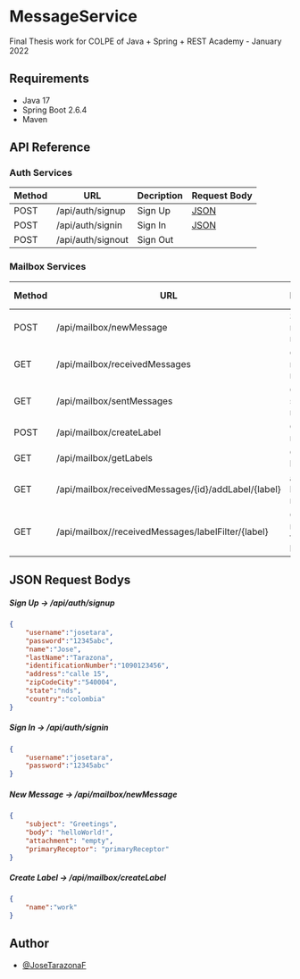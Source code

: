 
# MessageService

Final Thesis work for COLPE of Java + Spring + REST Academy - January 2022


## Requirements

- Java 17
- Spring Boot 2.6.4
- Maven 

## API Reference


### Auth Services

| Method | URL | Decription | Request Body |
| ------ | --- | ---------- | --------------------------- 
| POST   | /api/auth/signup | Sign Up | [JSON](#sign-up) | 
| POST   | /api/auth/signin | Sign In | [JSON](#sign-in) |
| POST   | /api/auth/signout | Sign Out | | 

### Mailbox Services

| Method | URL | Decription | Request Body |
| ------ | --- | ---------- | --------------------------- |
| POST   | /api/mailbox/newMessage | Send a new message | [JSON](#new-message) |
| GET   | /api/mailbox/receivedMessages | Get all received messages |  |
| GET   | /api/mailbox/sentMessages | Get all sent messages |  |
| POST   | /api/mailbox/createLabel | Create a new label | [JSON](#create-label) |
| GET   | /api/mailbox/getLabels | Get all labels |  |
| GET   | /api/mailbox/receivedMessages/{id}/addLabel/{label} | add a label to a message | |
| GET   | /api/mailbox//receivedMessages/labelFilter/{label} | Get messages filtring by label |  |




## JSON Request Bodys

##### <a id="sign-up">Sign Up -> /api/auth/signup</a>
```json
{
    "username":"josetara",
    "password":"12345abc",
    "name":"Jose",
    "lastName":"Tarazona",
    "identificationNumber":"1090123456",
    "address":"calle 15",
    "zipCodeCity":"540004",
    "state":"nds",
    "country":"colombia"
}
```

##### <a id="sign-in">Sign In -> /api/auth/signin</a>
```json
{
    "username":"josetara",
    "password":"12345abc"
}
```

##### <a id="new-message">New Message -> /api/mailbox/newMessage</a>
```json
{
    "subject": "Greetings",
    "body": "helloWorld!",
    "attachment": "empty",
    "primaryReceptor": "primaryReceptor"
}
```

##### <a id="create-label">Create Label -> /api/mailbox/createLabel</a>
```json
{
    "name":"work"
}
```
## Author

- [@JoseTarazonaF](https://github.com/josetarazonaF)

